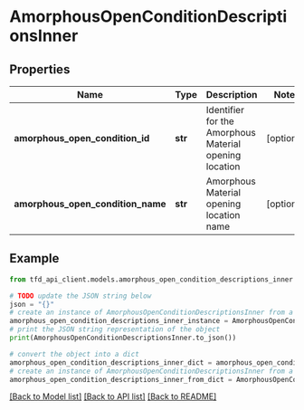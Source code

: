 # AmorphousOpenConditionDescriptionsInner


## Properties

Name | Type | Description | Notes
------------ | ------------- | ------------- | -------------
**amorphous_open_condition_id** | **str** | Identifier for the Amorphous Material opening location | [optional] 
**amorphous_open_condition_name** | **str** | Amorphous Material opening location name | [optional] 

## Example

```python
from tfd_api_client.models.amorphous_open_condition_descriptions_inner import AmorphousOpenConditionDescriptionsInner

# TODO update the JSON string below
json = "{}"
# create an instance of AmorphousOpenConditionDescriptionsInner from a JSON string
amorphous_open_condition_descriptions_inner_instance = AmorphousOpenConditionDescriptionsInner.from_json(json)
# print the JSON string representation of the object
print(AmorphousOpenConditionDescriptionsInner.to_json())

# convert the object into a dict
amorphous_open_condition_descriptions_inner_dict = amorphous_open_condition_descriptions_inner_instance.to_dict()
# create an instance of AmorphousOpenConditionDescriptionsInner from a dict
amorphous_open_condition_descriptions_inner_from_dict = AmorphousOpenConditionDescriptionsInner.from_dict(amorphous_open_condition_descriptions_inner_dict)
```
[[Back to Model list]](../README.md#documentation-for-models) [[Back to API list]](../README.md#documentation-for-api-endpoints) [[Back to README]](../README.md)


